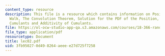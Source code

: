 ```yaml
---
content_type: resource
description: This file is a resource which contains information on Position of a Random
  Walk, The Convolution Theorem, Solution for the PDF of the Position, Moments and
  Cumulants and Additivity of Cumulants.
file: https://ol-ocw-studio-app-qa.s3.amazonaws.com/courses/18-366-random-walks-and-diffusion-fall-2006/3fb950270d498264aeeee27d725f7258_lec02.pdf
file_type: application/pdf
resourcetype: Document
title: lec02.pdf
uid: 3fb95027-0d49-8264-aeee-e27d725f7258
---
```

